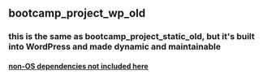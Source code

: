 ## bootcamp_project_wp_old
### this is the same as bootcamp_project_static_old, but it's built into WordPress and made dynamic and maintainable
#### <u>non-OS dependencies not included here</u>
